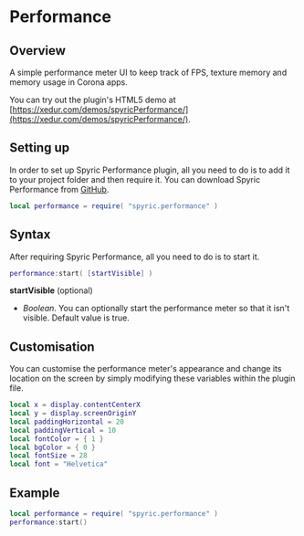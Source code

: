 # Performance

## Overview
A simple performance meter UI to keep track of FPS, texture memory and memory usage in Corona apps.

You can try out the plugin's HTML5 demo at [https://xedur.com/demos/spyricPerformance/](https://xedur.com/demos/spyricPerformance/).

## Setting up
In order to set up Spyric Performance plugin, all you need to do is to add it to your project folder and then require it. You can download Spyric Performance from [GitHub](https://github.com/XeduR/spyricPerformance).

```lua
local performance = require( "spyric.performance" )
```

## Syntax
After requiring Spyric Performance, all you need to do is to start it.

```lua
performance:start( [startVisible] )
```

**startVisible** (optional)
- *Boolean*. You can optionally start the performance meter so that it isn't visible. Default value is true.

## Customisation
You can customise the performance meter's appearance and change its location on the screen by simply modifying these variables within the plugin file.

```lua
local x = display.contentCenterX
local y = display.screenOriginY
local paddingHorizontal = 20
local paddingVertical = 10
local fontColor = { 1 }
local bgColor = { 0 }
local fontSize = 28
local font = "Helvetica"
```

## Example

```lua
local performance = require( "spyric.performance" )
performance:start()
```
